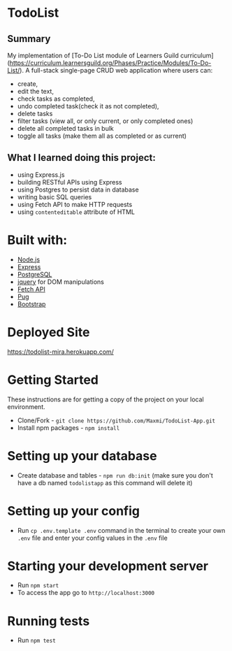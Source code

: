 # TodoList

## Summary
My implementation of [To-Do List module of Learners Guild curriculum]  (https://curriculum.learnersguild.org/Phases/Practice/Modules/To-Do-List/).
A full-stack single-page CRUD web application where users can:
 - create,
 - edit the text,
 - check tasks as completed,
 - undo completed task(check it as not completed),
 - delete tasks
 - filter tasks (view all, or only current, or only completed ones)
 - delete all completed tasks in bulk
 - toggle all tasks (make them all as completed or as current)


## What I learned doing this project:
- using Express.js
- building RESTful APIs using Express  
- using Postgres to persist data in database
- writing basic SQL queries  
- using Fetch API to make HTTP requests  
- using `contenteditable` attribute of HTML  

# Built with:

* [Node.js](https://nodejs.org/)
* [Express](https://expressjs.com/)
* [PostgreSQL](https://www.postgresql.org/)
* [jquery](https://jquery.com/) for DOM manipulations
* [Fetch API](https://developer.mozilla.org/en-US/docs/Web/API/Fetch_API)
* [Pug](https://pugjs.org/)
* [Bootstrap](https://getbootstrap.com/docs/4.0/getting-started/introduction/)

# Deployed Site
  https://todolist-mira.herokuapp.com/

# Getting Started

These instructions are for getting a copy of the project on your local environment.

* Clone/Fork - `git clone https://github.com/Maxmi/TodoList-App.git`
* Install npm packages - `npm install`

# Setting up your database

* Create database and tables - `npm run db:init` (make sure you don't have a db named `todolistapp` as this command will delete it)

# Setting up your config

* Run `cp .env.template .env` command in the terminal to create your own `.env` file and enter your config values in the `.env` file

# Starting your development server

* Run `npm start`
* To access the app go to `http://localhost:3000`

# Running tests  
* Run `npm test`
